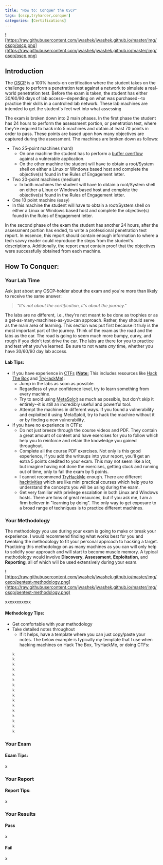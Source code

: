 ```yaml
---
title: "How to: Conquer the OSCP"
tags: [oscp,tryharder,conquer]
categories: [Certifications]
---
```


![https://raw.githubusercontent.com/jwashek/jwashek.github.io/master/img/oscp/oscp.png](https://raw.githubusercontent.com/jwashek/jwashek.github.io/master/img/oscp/oscp.png)

## Introduction
The [OSCP](https://www.offensive-security.com/pwk-oscp/) is a 100% hands-on certification where the student takes on the challenge to perform a penetration test against a network to simulate a real-world penetration test. Before the exam is taken, the student has either 30/60/90 days of lab access--depending on what was purchased--to practice their skills in a controlled lab network. These lab machines are intended to get the student's feet wet into what assessing   

The exam is broken down into 2 main phases. In the first phase the student has 24 hours to perform the assessment portion, or penetration test, where they're required to hack into 5 machines and obtain at least 70 points in order to pass. These points are based upon how many objectives are captured during the assessment. The machines are broken down as follows:

- Two 25-point machines (hard)
  - On one machine the student has to perform a [buffer overflow](https://owasp.org/www-community/attacks/Buffer_overflow_attack) against a vulnerable application.
  - On the other machine the student will have to obtain a root/System shell on either a Linux or Windows based host and complete the objective(s) found in the Rules of Engagement letter.
- Two 20-point machines (medium)
  - In both machines the student will have to obtain a root/System shell on either a Linux or Windows based host and complete the objective(s) found in the Rules of Engagement letter.
- One 10 point machine (easy)
 - In this machine the student will have to obtain a root/System shell on either a Linux or Windows based host and complete the objective(s) found in the Rules of Engagement letter.


In the second phase of the exam the student has another 24 hours, after the assessment portion has ended, to write a professional penetration test report. In essence, this report should contain enough information to where a tech savvy reader could reproduce the steps from the student's descriptions. Additionally, the report *must* contain proof that the objectives were successfully obtained from each machine.

## How To Conquer:
### Your Lab Time
Ask just about any OSCP-holder about the exam and you're more than likely to receive the same answer:  

> *"It's not about the certification, it's about the journey."*

The labs are no different, i.e., they're not meant to be done as trophies or as a get-as-many-machines-as-you-can approach. Rather, they should serve as the main area of learning. This section was put first because it truly is the most important part of the journey. Think of the exam as the road and the labs as the car. The road is going to seem much more bumpy, curvy, and rough if you didn't test drive the car. The labs are there for you to practice and test what you've learned. Be sure to not waste *any* time, whether you have 30/60/90 day lab access.

#### Lab Tips:
- If you have experience in [CTFs](https://cybersecurity.att.com/blogs/security-essentials/capture-the-flag-ctf-what-is-it-for-a-newbie) (<b><u>Note:</u></b> This includes resources like [Hack The Box](https://www.hackthebox.eu) and [TryHackMe](https://tryhackme.com/)):
  - Jump in the labs as soon as possible.
  - Regardless of your confidence level, try to learn something from every machine.
  - Try to avoid using [MetaSploit](https://www.metasploit.com/) as much as possible, but don't skip it entirely--it is still an incredibly useful and powerful tool. 
  - Attempt the machines in different ways. If you found a vulnerability and exploited it using MetaSploit, try to hack the machine without it or by finding a new vulnerability.
- If you have no experience in CTFs:
  - Do not just breeze through the course videos and PDF. They contain a great amount of content and have exercises for you to follow which help you to reinforce and retain the knowledge you gained throughout.
  - Complete all the course PDF exercises. Not only is this good experience, if you add the writeups into your report, you'll get an extra 5 points credited to your exam. This may not seem like a lot, but imagine having not done the exercises, getting stuck and running out of time, only to fail the exam by 5 points.  
  - I cannot recommend [TryHackMe](https://tryhackme.com/) enough. There are different [hacktivities](https://tryhackme.com/hacktivities) which are like mini practical courses which help you to understand the concepts you will be using during the exam.
  - Get very familiar with privilege escalation in both Linux and Windows hosts. There are tons of great resources, but if you ask me, I am a firm believer in "learning by doing". The only way to get exposure to a broad range of techniques is to practice different machines.

### Your Methodology
The methodology you use during your exam is going to make or break your experience. I would recommend finding what works best for you and tweaking the methodology to fit your personal approach to hacking a target. Practicing this methodology on as many machines as you can will only help to solidify your approach and will start to become muscle memory. A typical methodology would involve **Discovery**, **Assessment**, **Exploitation**, and **Reporting**, all of which will be used extensively during your exam. 

![https://raw.githubusercontent.com/jwashek/jwashek.github.io/master/img/oscp/pentest-methodology.png](https://raw.githubusercontent.com/jwashek/jwashek.github.io/master/img/oscp/pentest-methodology.png)

xxxxxxxxxxx

#### Methodology Tips:
- Get comfortable with your methodology
- Take detailed notes throughout
  - If it helps, have a template where you can just copy/paste your notes. The below example is typically my template that I use when hacking machines on Hack The Box, TryHackMe, or doing CTFs:
  ```bash
  k
  k
  k
  k
  k
  k
  k
  k
  k
  k
  k
  k
  k
  k
  k
  k
  ``` 

### Your Exam
#### Exam Tips:
x

### Your Report
#### Report Tips:
x

### Your Results
#### Pass
x

#### Fail
x
